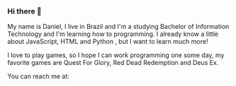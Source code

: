 ### Hi there 👋

My name is Daniel, I live in Brazil and I'm a studying Bachelor of Information Technology and I'm learning how to programming. I already know a little about JavaScript, HTML and Python , but I want to learn much more!

I love to play games, so I hope I can work programming one some day, my favorite games are Quest For Glory, Red Dead Redemption and Deus Ex.

You can reach me at: 
